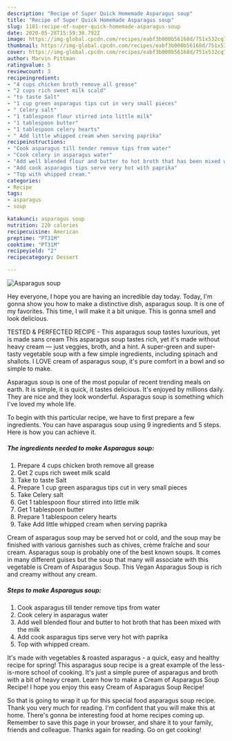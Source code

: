 ```yaml
---
description: "Recipe of Super Quick Homemade Asparagus soup"
title: "Recipe of Super Quick Homemade Asparagus soup"
slug: 1181-recipe-of-super-quick-homemade-asparagus-soup
date: 2020-05-28T15:59:30.792Z
image: https://img-global.cpcdn.com/recipes/eabf3b000b56168d/751x532cq70/asparagus-soup-recipe-main-photo.jpg
thumbnail: https://img-global.cpcdn.com/recipes/eabf3b000b56168d/751x532cq70/asparagus-soup-recipe-main-photo.jpg
cover: https://img-global.cpcdn.com/recipes/eabf3b000b56168d/751x532cq70/asparagus-soup-recipe-main-photo.jpg
author: Marvin Pittman
ratingvalue: 5
reviewcount: 3
recipeingredient:
- "4 cups chicken broth remove all grease"
- "2 cups rich sweet milk scald"
- "to taste Salt"
- "1 cup green asparagus tips cut in very small pieces"
- " Celery salt"
- "1 tablespoon flour stirred into little milk"
- "1 tablespoon butter"
- "1 tablespoon celery hearts"
- " Add little whipped cream when serving paprika"
recipeinstructions:
- "Cook asparagus till tender remove tips from water"
- "Cook celery in asparagus water"
- "Add well blended flour and butter to hot broth that has been mixed with the milk"
- "Add cook asparagus tips serve very hot with paprika"
- "Top with whipped cream."
categories:
- Recipe
tags:
- asparagus
- soup

katakunci: asparagus soup 
nutrition: 220 calories
recipecuisine: American
preptime: "PT31M"
cooktime: "PT31M"
recipeyield: "2"
recipecategory: Dessert

---
```



![Asparagus soup](https://img-global.cpcdn.com/recipes/eabf3b000b56168d/751x532cq70/asparagus-soup-recipe-main-photo.jpg)

Hey everyone, I hope you are having an incredible day today. Today, I'm gonna show you how to make a distinctive dish, asparagus soup. It is one of my favorites. This time, I will make it a bit unique. This is gonna smell and look delicious.

TESTED &amp; PERFECTED RECIPE - This asparagus soup tastes luxurious, yet is made sans cream This asparagus soup tastes rich, yet it&#39;s made without heavy cream — just veggies, broth, and a hint. A super-green and super-tasty vegetable soup with a few simple ingredients, including spinach and shallots. I LOVE cream of asparagus soup, it&#39;s pure comfort in a bowl and so simple to make.

Asparagus soup is one of the most popular of recent trending meals on earth. It is simple, it is quick, it tastes delicious. It's enjoyed by millions daily. They are nice and they look wonderful. Asparagus soup is something which I've loved my whole life.


To begin with this particular recipe, we have to first prepare a few ingredients. You can have asparagus soup using 9 ingredients and 5 steps. Here is how you can achieve it.

<!--inarticleads1-->

##### The ingredients needed to make Asparagus soup:

1. Prepare 4 cups chicken broth remove all grease
1. Get 2 cups rich sweet milk scald
1. Take to taste Salt
1. Prepare 1 cup green asparagus tips cut in very small pieces
1. Take  Celery salt
1. Get 1 tablespoon flour stirred into little milk
1. Get 1 tablespoon butter
1. Prepare 1 tablespoon celery hearts
1. Take  Add little whipped cream when serving paprika


Cream of asparagus soup may be served hot or cold, and the soup may be finished with various garnishes such as chives, crème fraîche and sour cream. Asparagus soup is probably one of the best known soups. It comes in many different guises but the soup that many will associate with this vegetable is Cream of Asparagus Soup. This Vegan Asparagus Soup is rich and creamy without any cream. 

<!--inarticleads2-->

##### Steps to make Asparagus soup:

1. Cook asparagus till tender remove tips from water
1. Cook celery in asparagus water
1. Add well blended flour and butter to hot broth that has been mixed with the milk
1. Add cook asparagus tips serve very hot with paprika
1. Top with whipped cream.


It&#39;s made with vegetables &amp; roasted asparagus - a quick, easy and healthy recipe for spring! This asparagus soup recipe is a great example of the less-is-more school of cooking. It&#39;s just a simple puree of asparagus and broth with a bit of heavy cream. Learn how to make a Cream of Asparagus Soup Recipe! I hope you enjoy this easy Cream of Asparagus Soup Recipe! 

So that is going to wrap it up for this special food asparagus soup recipe. Thank you very much for reading. I'm confident that you will make this at home. There's gonna be interesting food at home recipes coming up. Remember to save this page in your browser, and share it to your family, friends and colleague. Thanks again for reading. Go on get cooking!
